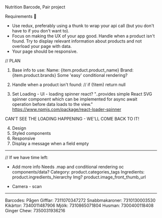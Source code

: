 

Nutrition Barcode, Pair project

Requirements 🧪
* Use redux, preferably using a thunk to wrap your api call (but you don't have to if you don't want to).
* Focus on making the UX of your app good. Handle when a product isn't found. Try to display relevant information about products and not overload your page with data.
* Your page should be responsive.

// PLAN

1. Base info to use:
Name: {item.product.product_name}
Brand: {item.product.brands}
Some 'easy' conditional rendering?

2. Handle when a product isn't found:   // if (!item) return null

3. Set Loading - UI - loading spinner react?
"..provides simple React SVG spinner component which can be implemented for async await operation before data loads to the view."
https://www.npmjs.com/package/react-loader-spinner

CAN'T SEE THE LOADING HAPPENING - WE'LL COME BACK TO IT!

4. Design
5. Styled components
6. Responsive
7. Display a message when a field empty
-------

// If we have time left: 

- Add more info
Needs .map and conditional rendering oc components/data?
Category: 	product.categories_tags
Ingredients: 	product.ingredients_hierarchy
Img? product.image_front_thumb_url

- Camera - scan
-------
Barcodes:
Pågen Gifflar: 7311070347272
Snabbmakaroner: 7310130003530  
Kikärtor: 7340011487906 
Mjölk: 7310865071804 
Husman: 7300400118408
Ginger Chew: 7350031936216

